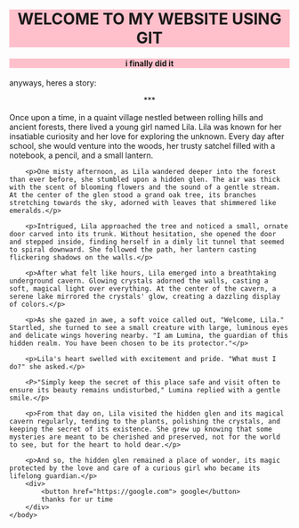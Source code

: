 <!DOCTYPE html>
<html lang="en">
	<head>
		<title> HELLO!</title>
	</head>
	<body>
		<h1 style="text-align:center; background-color:pink;">WELCOME TO MY WEBSITE USING GIT</h1>
		<h4 style="text-align:center; background-color:pink;">i finally did it</h4>
		<p> anyways, heres a story:</p>
		<p style="text-align:center;">***</p>
		<p>Once upon a time, in a quaint village nestled between rolling hills and ancient forests, there lived a young girl named Lila. Lila was known for her insatiable curiosity and her love for exploring the unknown. Every day after school, she would venture into the woods, her trusty satchel filled with a notebook, a pencil, and a small lantern.</p>

		<p>One misty afternoon, as Lila wandered deeper into the forest than ever before, she stumbled upon a hidden glen. The air was thick with the scent of blooming flowers and the sound of a gentle stream. At the center of the glen stood a grand oak tree, its branches stretching towards the sky, adorned with leaves that shimmered like emeralds.</p>

		<p>Intrigued, Lila approached the tree and noticed a small, ornate door carved into its trunk. Without hesitation, she opened the door and stepped inside, finding herself in a dimly lit tunnel that seemed to spiral downward. She followed the path, her lantern casting flickering shadows on the walls.</p>

		<p>After what felt like hours, Lila emerged into a breathtaking underground cavern. Glowing crystals adorned the walls, casting a soft, magical light over everything. At the center of the cavern, a serene lake mirrored the crystals' glow, creating a dazzling display of colors.</p>

		<p>As she gazed in awe, a soft voice called out, "Welcome, Lila." Startled, she turned to see a small creature with large, luminous eyes and delicate wings hovering nearby. "I am Lumina, the guardian of this hidden realm. You have been chosen to be its protector."</p>

		<p>Lila's heart swelled with excitement and pride. "What must I do?" she asked.</p>

		<P>"Simply keep the secret of this place safe and visit often to ensure its beauty remains undisturbed," Lumina replied with a gentle smile.</p>

		<p>From that day on, Lila visited the hidden glen and its magical cavern regularly, tending to the plants, polishing the crystals, and keeping the secret of its existence. She grew up knowing that some mysteries are meant to be cherished and preserved, not for the world to see, but for the heart to hold dear.</p>

		<p>And so, the hidden glen remained a place of wonder, its magic protected by the love and care of a curious girl who became its lifelong guardian.</p>
		<div>
			<button href="https://google.com"> google</button>
			thanks for ur time
		</div>
	</body>
</html>
